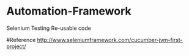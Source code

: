 # Automation-Framework
Selenium Testing Re-usable code

#Reference
http://www.seleniumframework.com/cucumber-jvm-first-project/
